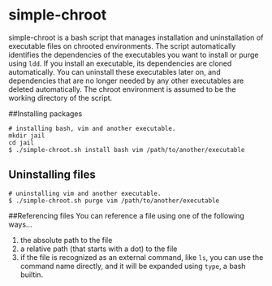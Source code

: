 # simple-chroot

simple-chroot is a bash script that manages installation and uninstallation of executable files on chrooted environments. The script automatically identifies the dependencies of the executables you want to install or purge using `ldd`. If you install an executable, its dependencies are cloned automatically. You can uninstall these executables later on, and dependencies that are no longer needed by any other executables are deleted automatically. The chroot environment is assumed to be the working directory of the script.

##Installing packages

```
# installing bash, vim and another executable.
mkdir jail
cd jail
$ ./simple-chroot.sh install bash vim /path/to/another/executable
```

## Uninstalling files
```
# uninstalling vim and another executable.
$ ./simple-chroot.sh purge vim /path/to/another/executable
```

##Referencing files
You can reference a file using one of the following ways...

1. the absolute path to the file
2. a relative path (that starts with a dot) to the file
3. if the file is recognized as an external command, like `ls`, you can use the command name directly, and it will be expanded using `type`, a bash builtin.
